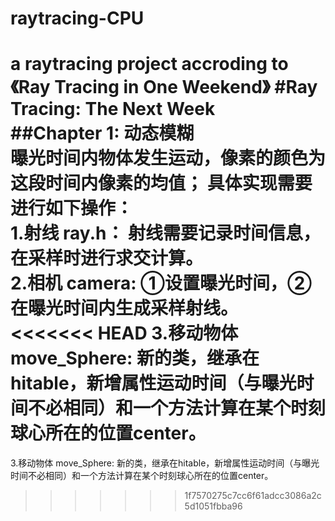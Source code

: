 ﻿# raytracing-CPU
a raytracing project accroding to 《Ray Tracing in One Weekend》 
#Ray Tracing: The Next Week  
##Chapter 1: 动态模糊  
曝光时间内物体发生运动，像素的颜色为这段时间内像素的均值；
具体实现需要进行如下操作：  
1.射线 ray.h： 射线需要记录时间信息，在采样时进行求交计算。  
2.相机 camera: ①设置曝光时间，②在曝光时间内生成采样射线。      
<<<<<<< HEAD
3.移动物体 move_Sphere: 新的类，继承在hitable，新增属性运动时间（与曝光时间不必相同）和一个方法计算在某个时刻球心所在的位置center。  
=======
3.移动物体 move_Sphere: 新的类，继承在hitable，新增属性运动时间（与曝光时间不必相同）和一个方法计算在某个时刻球心所在的位置center。  


>>>>>>> 1f7570275c7cc6f61adcc3086a2c5d1051fbba96
